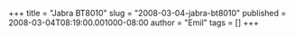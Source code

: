 +++
title = "Jabra BT8010"
slug = "2008-03-04-jabra-bt8010"
published = 2008-03-04T08:19:00.001000-08:00
author = "Emil"
tags = []
+++

